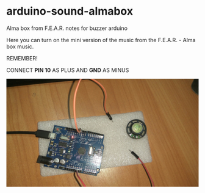 # arduino-sound-almabox
Alma box from F.E.A.R. notes for buzzer arduino

Here you can turn on the mini version of the music from the F.E.A.R. - Alma box music.

REMEMBER!

CONNECT **PIN 10** AS PLUS AND **GND** AS MINUS

![](https://raw.githubusercontent.com/lonagi22/arduino-sound-almabox/master/git_res/screen1.jpg)